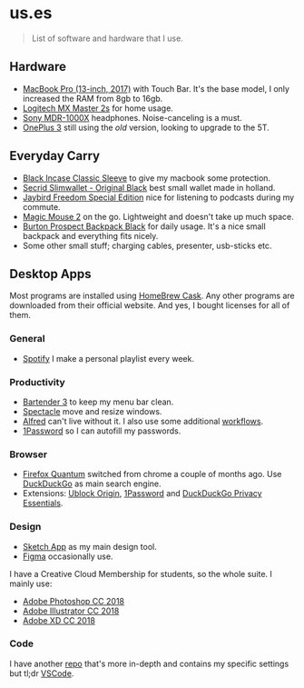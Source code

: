 # us.es
> List of software and hardware that I use.

## Hardware

* [MacBook Pro (13-inch, 2017)](https://www.apple.com/shop/buy-mac/macbook-pro?product=MPXV2LL/A&step=config) with Touch Bar. It's the base model, I only increased the RAM from 8gb to 16gb.
* [Logitech MX Master 2s](https://www.logitech.com/en-us/product/mx-master-2s-flow) for home usage.
* [Sony MDR-1000X](https://www.sony.com/electronics/headband-headphones/mdr-1000x) headphones. Noise-canceling is a must.
* [OnePlus 3](https://www.sony.com/electronics/headband-headphones/mdr-1000x) still using the *old* version, looking to upgrade to the 5T.

## Everyday Carry

* [Black Incase Classic Sleeve](https://incase.eu/products/protection/macbook-sleeves/classic-sleeve-for-mb-pro-13.html) to give my macbook some protection.
* [Secrid Slimwallet - Original Black](https://secrid.com/en/collection/slimwallet/product/id:601645908010) best small wallet made in holland.
* [Jaybird Freedom Special Edition](https://www.hoofdtelefoonstore.nl/product/798743/jaybird-freedom-special-edition.html) nice for listening to podcasts during my commute.
* [Magic Mouse 2](https://www.apple.com/shop/product/MLA02LL/A/magic-mouse-2) on the go. Lightweight and doesn't take up much space.
* [Burton Prospect Backpack Black](https://www.burton.com/us/en/p/prospect-backpack/F18-163381.html?color=16338104717) for daily usage. It's a nice small backpack and everything fits nicely.
* Some other small stuff; charging cables, presenter, usb-sticks etc.

## Desktop Apps
Most programs are installed using [HomeBrew Cask](https://caskroom.github.io/). Any other programs are downloaded from their official website. And yes, I bought licenses for all of them.

### General
* [Spotify](https://www.spotify.com/nl/) I make a personal playlist every week.

### Productivity
* [Bartender 3](https://www.macbartender.com/) to keep my menu bar clean.
* [Spectacle](https://www.spectacleapp.com/) move and resize windows.
* [Alfred](https://www.alfredapp.com/) can't live without it. I also use some additional [workflows](/workflows).
* [1Password](https://1password.com/) so I can autofill my passwords.

### Browser
* [Firefox Quantum](https://www.mozilla.org/en-US/firefox/new/) switched from chrome a couple of months ago. Use [DuckDuckGo](https://duckduckgo.com/) as main search engine.
* Extensions:  [Ublock Origin](https://addons.mozilla.org/en-US/firefox/addon/ublock-origin/), [1Password](https://agilebits.com/onepassword/extensions) and [DuckDuckGo Privacy Essentials](https://addons.mozilla.org/en-US/firefox/addon/duckduckgo-for-firefox/).

### Design

* [Sketch App](https://www.sketchapp.com/) as my main design tool.
* [Figma](https://www.figma.com/) occasionally use.

I have a Creative Cloud Membership for students, so the whole suite. I mainly use:

* [Adobe Photoshop CC 2018](https://www.adobe.com/creativecloud/buy/students.html)
* [Adobe Illustrator CC 2018](https://www.adobe.com/creativecloud/buy/students.html)
* [Adobe XD CC 2018](https://www.adobe.com/creativecloud/buy/students.html)  
### Code
I have another [repo](https://github.com/dandevri/cod.es) that's more in-depth and contains my specific settings but tl;dr [VSCode](https://code.visualstudio.com/).